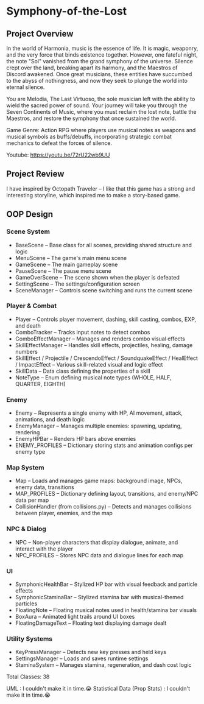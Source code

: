 # Symphony-of-the-Lost

## Project Overview
In the world of Harmonia, music is the essence of life. It is magic, 
weaponry, and the very force that binds existence together. However, one 
fateful night, the note "Sol" vanished from the grand symphony of the 
universe. Silence crept over the land, breaking apart its harmony, and the 
Maestros of Discord awakened. Once great musicians, these entities have 
succumbed to the abyss of nothingness, and now they seek to plunge the 
world into eternal silence. 

You are Melodia, The Last Virtuoso, the sole musician left with the ability to 
wield the sacred power of sound. Your journey will take you through the 
Seven Continents of Music, where you must reclaim the lost note, battle the 
Maestros, and restore the symphony that once sustained the world. 

Game Genre: Action RPG where players use musical notes 
as weapons and musical symbols as buffs/debuffs, incorporating strategic 
combat mechanics to defeat the forces of silence.

Youtube: https://youtu.be/72rU22wb9UU

## Project Review
I have inspired by Octopath Traveler – I like that this game has a strong and interesting storyline, which inspired me to make a story-based game.

## OOP Design

### Scene System
- BaseScene – Base class for all scenes, providing shared structure and logic
- MenuScene – The game's main menu scene
- GameScene – The main gameplay scene
- PauseScene – The pause menu scene
- GameOverScene – The scene shown when the player is defeated
- SettingScene – The settings/configuration screen
- SceneManager – Controls scene switching and runs the current scene
### Player & Combat
- Player – Controls player movement, dashing, skill casting, combos, EXP, and death
- ComboTracker – Tracks input notes to detect combos
- ComboEffectManager – Manages and renders combo visual effects
- SkillEffectManager – Handles skill effects, projectiles, healing, damage numbers
- SkillEffect / Projectile / CrescendoEffect / SoundquakeEffect / HealEffect / ImpactEffect – Various skill-related visual and logic effect
- SkillData – Data class defining the properties of a skill
- NoteType – Enum defining musical note types (WHOLE, HALF, QUARTER, EIGHTH)
### Enemy
- Enemy – Represents a single enemy with HP, AI movement, attack, animations, and death logic
- EnemyManager – Manages multiple enemies: spawning, updating, rendering
- EnemyHPBar – Renders HP bars above enemies
- ENEMY_PROFILES – Dictionary storing stats and animation configs per enemy type
### Map System
- Map – Loads and manages game maps: background image, NPCs, enemy data, transitions
- MAP_PROFILES – Dictionary defining layout, transitions, and enemy/NPC data per map
- CollisionHandler (from collisions.py) – Detects and manages collisions between player, enemies, and the map
### NPC & Dialog
- NPC – Non-player characters that display dialogue, animate, and interact with the player
- NPC_PROFILES – Stores NPC data and dialogue lines for each map
### UI 
- SymphonicHealthBar – Stylized HP bar with visual feedback and particle effects
- SymphonicStaminaBar – Stylized stamina bar with musical-themed particles
- FloatingNote – Floating musical notes used in health/stamina bar visuals
- BoxAura – Animated light trails around UI boxes
- FloatingDamageText – Floating text displaying damage dealt
### Utility Systems
- KeyPressManager – Detects new key presses and held keys
- SettingsManager – Loads and saves runtime settings
- StaminaSystem – Manages stamina, regeneration, and dash cost logic

Total Classes: 38

UML : I couldn't make it in time.😭
Statistical Data (Prop Stats) : I couldn't make it in time.😭

